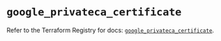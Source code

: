 # `google_privateca_certificate`

Refer to the Terraform Registry for docs: [`google_privateca_certificate`](https://registry.terraform.io/providers/hashicorp/google-beta/6.28.0/docs/resources/google_privateca_certificate).
